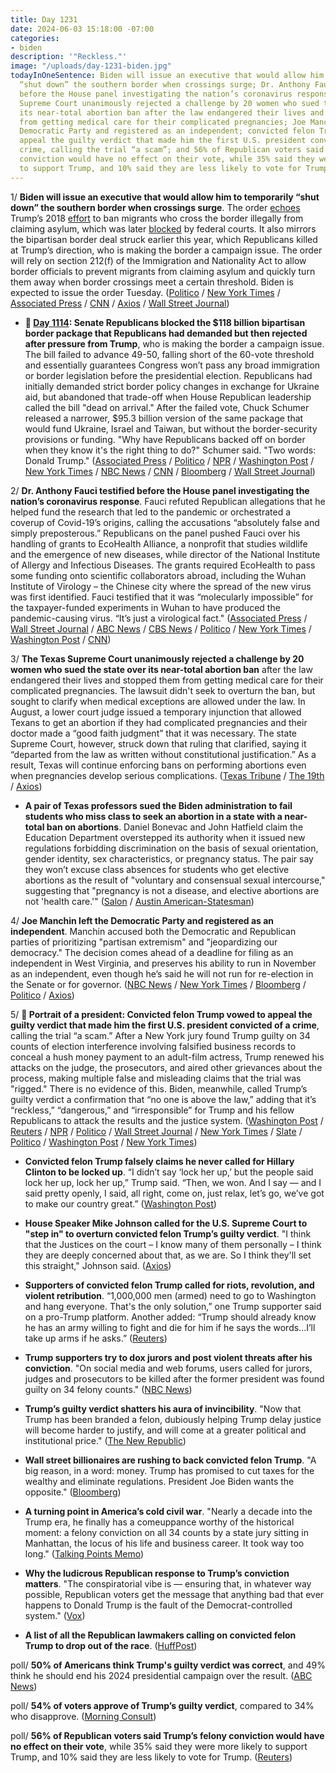 ```yaml
---
title: Day 1231
date: 2024-06-03 15:18:00 -07:00
categories:
- biden
description: '"Reckless."'
image: "/uploads/day-1231-biden.jpg"
todayInOneSentence: Biden will issue an executive that would allow him to temporarily
  “shut down” the southern border when crossings surge; Dr. Anthony Fauci testified
  before the House panel investigating the nation’s coronavirus response; the Texas
  Supreme Court unanimously rejected a challenge by 20 women who sued the state over
  its near-total abortion ban after the law endangered their lives and stopped them
  from getting medical care for their complicated pregnancies; Joe Manchin left the
  Democratic Party and registered as an independent; convicted felon Trump vowed to
  appeal the guilty verdict that made him the first U.S. president convicted of a
  crime, calling the trial “a scam”; and 56% of Republican voters said Trump’s felony
  conviction would have no effect on their vote, while 35% said they were more likely
  to support Trump, and 10% said they are less likely to vote for Trump.
---
```


1/ **Biden will issue an executive that would allow him to temporarily “shut down” the southern border when crossings surge**. The order [echoes](https://whatthefuckjusthappenedtoday.com/2018/06/25/day-522/#1-trump-%E2%80%9Cwe-must-immediately%E2%80%9D-send-i) Trump’s 2018 [effort](https://whatthefuckjusthappenedtoday.com/2018/11/21/day-671/#2-the-white-house-attacked-%E2%80%9Cactivist) to ban migrants who cross the border illegally from claiming asylum, which was later [blocked](https://whatthefuckjusthappenedtoday.com/2018/11/20/day-670/#3-a-federal-judge-temporarily-blocke) by federal courts. It also mirrors the bipartisan border deal struck earlier this year, which Republicans killed at Trump’s direction, who is making the border a campaign issue. The order will rely on section 212(f) of the Immigration and Nationality Act to allow border officials to prevent migrants from claiming asylum and quickly turn them away when border crossings meet a certain threshold. Biden is expected to issue the order Tuesday. ([Politico](https://www.politico.com/news/2024/06/02/biden-executive-action-border-tuesday-00161176) / [New York Times](https://www.nytimes.com/2024/06/03/us/politics/biden-immigration-asylum-order.html) / [Associated Press](https://apnews.com/article/texas-border-immigration-mayors-biden-edinburg-brownsville-c67840732b442d109a84a03754ce121b) / [CNN](https://www.cnn.com/2024/05/31/politics/biden-administration-border-executive-action/) / [Axios](https://www.axios.com/2024/06/03/biden-border-executive-order-immigration-asylum) / [Wall Street Journal](https://www.wsj.com/us-news/biden-to-issue-executive-order-on-southern-border-limiting-asylum-rules-a9a021a5?mod=hp_lead_pos1))

* **📌 [Day 1114](https://whatthefuckjusthappenedtoday.com/2024/02/07/day-1114/#3-senate-republicans-blocked-the-118): Senate Republicans blocked the $118 billion bipartisan border package that Republicans had demanded but then rejected after pressure from Trump**, who is making the border a campaign issue. The bill failed to advance 49-50, falling short of the 60-vote threshold and essentially guarantees Congress won’t pass any broad immigration or border legislation before the presidential election. Republicans had initially demanded strict border policy changes in exchange for Ukraine aid, but abandoned that trade-off when House Republican leadership called the bill "dead on arrival." After the failed vote, Chuck Schumer released a narrower, $95.3 billion version of the same package that would fund Ukraine, Israel and Taiwan, but without the border-security provisions or funding. "Why have Republicans backed off on border when they know it's the right thing to do?" Schumer said. "Two words: Donald Trump." ([Associated Press](https://apnews.com/article/congress-ukraine-aid-border-security-386dcc54b29a5491f8bd87b727a284f8) / [Politico](https://www.politico.com/live-updates/2024/02/07/congress/senate-supplemental-ukraine-border-aid-00140187) / [NPR](https://www.npr.org/2024/02/07/1229785349/border-deal-ukraine-aid-senate) / [Washington Post](https://www.washingtonpost.com/politics/2024/02/07/senate-border-security-vote/) / [New York Times](https://www.nytimes.com/live/2024/02/07/us/congress-ukraine-israel-aid) / [NBC News](https://www.nbcnews.com/politics/congress/chuck-schumer-push-stripped-israel-ukraine-aid-package-gop-blocks-sena-rcna137661) / [CNN](https://www.cnn.com/politics/live-news/senate-vote-border-bill-aid-02-07-24/index.html) / [Bloomberg](https://www.bloomberg.com/news/articles/2024-02-07/senate-vote-ends-border-deal-prospects-setting-election-fight?srnd=premium&sref=MIBMEEoj) / [Wall Street Journal](https://www.wsj.com/politics/policy/senate-rushes-to-aid-ukraine-setting-stage-for-dramatic-vote-c460e43c?mod=hp_lead_pos2))

2/ **Dr. Anthony Fauci testified before the House panel investigating the nation’s coronavirus response**. Fauci refuted Republican allegations that he helped fund the research that led to the pandemic or orchestrated a coverup of Covid-19’s origins, calling the accusations “absolutely false and simply preposterous.” Republicans on the panel pushed Fauci over his handling of grants to EcoHealth Alliance, a nonprofit that studies wildlife and the emergence of new diseases, while director of the National Institute of Allergy and Infectious Diseases. The grants required EcoHealth to pass some funding onto scientific collaborators abroad, including the Wuhan Institute of Virology – the Chinese city where the spread of the new virus was first identified. Fauci testified that it was “molecularly impossible” for the taxpayer-funded experiments in Wuhan to have produced the pandemic-causing virus. “It’s just a virological fact." ([Associated Press](https://apnews.com/article/fauci-covid-pandemic-origin-congress-a66625482f25824476ee315484790230) / [Wall Street Journal](https://www.wsj.com/politics/anthony-fauci-to-appear-before-house-committee-on-covid-06142639) / [ABC News](https://abcnews.go.com/Politics/republicans-poised-grill-anthony-fauci-covid-19-response/story?id=110677611) / [CBS News](https://www.cbsnews.com/news/anthony-fauci-testimony-house-select-subcommittee-on-the-coronavirus-pandemic/) / [Politico](https://www.politico.com/news/2024/06/03/fauci-congress-covid-hearing-00161287) / [New York Times](https://www.nytimes.com/2024/06/03/science/fauci-hearing-covid-origins.html) / [Washington Post](https://www.washingtonpost.com/health/2024/06/03/fauci-covid-house-testimony-lab-leak/) / [CNN](https://www.cnn.com/politics/live-news/anthony-fauci-covid-origins-hearing-06-03-24/index.html))

3/ **The Texas Supreme Court unanimously rejected a challenge by 20 women who sued the state over its near-total abortion ban** after the law endangered their lives and stopped them from getting medical care for their complicated pregnancies. The lawsuit didn't seek to overturn the ban, but sought to clarify when medical exceptions are allowed under the law. In August, a lower court judge issued a temporary injunction that allowed Texans to get an abortion if they had complicated pregnancies and their doctor made a “good faith judgment” that it was necessary. The state Supreme Court, however, struck down that ruling that clarified, saying it “departed from the law as written without constitutional justification.” As a result, Texas will continue enforcing bans on performing abortions even when pregnancies develop serious complications. ([Texas Tribune](https://www.texastribune.org/2024/05/31/texas-supreme-court-zurawski-abortion/) / [The 19th](https://19thnews.org/2024/05/texas-abortion-lawsuit-ruling-rejects-medical-exemptions/) / [Axios](https://www.axios.com/2024/05/31/texas-abortion-ban-supreme-court))

* **A pair of Texas professors sued the Biden administration to fail students who miss class to seek an abortion in a state with a near-total ban on abortions**. Daniel Bonevac and John Hatfield claim the Education Department overstepped its authority when it issued new regulations forbidding discrimination on the basis of sexual orientation, gender identity, sex characteristics, or pregnancy status. The pair say they won’t excuse class absences for students who get elective abortions as the result of "voluntary and consensual sexual intercourse," suggesting that "pregnancy is not a disease, and elective abortions are not 'health care.'" ([Salon](https://www.salon.com/2024/06/03/texas-professors-to-fail-students-seek-abortions/) / [Austin American-Statesman](https://www.statesman.com/story/news/politics/state/2024/06/03/ut-austin-professors-sue-biden-over-abortions-lgbtq-rules-texas/73913404007/))

4/ **Joe Manchin left the Democratic Party and registered as an independent**. Manchin accused both the Democratic and Republican parties of prioritizing "partisan extremism" and "jeopardizing our democracy." The decision comes ahead of a deadline for filing as an independent in West Virginia, and preserves his ability to run in November as an independent, even though he’s said he will not run for re-election in the Senate or for governor. ([NBC News](https://www.nbcnews.com/politics/congress/sen-joe-manchin-leaves-democratic-party-registers-independent-rcna154885) / [New York Times](https://www.nytimes.com/2024/05/31/us/politics/joe-manchin-independent.html) / [Bloomberg](https://www.bloomberg.com/news/articles/2024-05-31/long-time-democrat-manchin-quits-party-registers-as-independent?sref=MIBMEEoj) / [Politico](https://www.politico.com/live-updates/2024/05/31/congress/manchin-independent-west-virginia-senate-governor-00160969) / [Axios](https://www.axios.com/2024/05/31/joe-manchin-leaves-democratic-party-independent))

5/ **👑 Portrait of a president: Convicted felon Trump vowed to appeal the guilty verdict that made him the first U.S. president convicted of a crime**, calling the trial “a scam.” After a New York jury found Trump guilty on 34 counts of election interference involving falsified business records to conceal a hush money payment to an adult-film actress, Trump renewed his attacks on the judge, the prosecutors, and aired other grievances about the process, making multiple false and misleading claims that the trial was "rigged." There is no evidence of this. Biden, meanwhile, called Trump’s guilty verdict a confirmation that “no one is above the law,” adding that it’s “reckless,” “dangerous,” and “irresponsible” for Trump and his fellow Republicans to attack the results and the justice system. ([Washington Post](https://www.washingtonpost.com/elections/2024/05/31/trump-guilty-verdict/) / [Reuters](https://www.reuters.com/world/us/white-house-race-plunges-into-uncharted-territory-trump-awaits-july-sentencing-2024-05-31/) / [NPR](https://www.npr.org/2024/05/31/g-s1-2149/trump-trial-guilty-verdict-press-conference) / [Politico](https://www.politico.com/news/2024/05/31/trump-post-trial-speech-00160997) / [Wall Street Journal](https://www.wsj.com/politics/elections/trump-decries-guilty-verdict-presses-ahead-with-campaign-against-biden-a822778a) / [New York Times](https://www.nytimes.com/live/2024/05/31/nyregion/trump-news-guilty-verdict) / [Slate](https://slate.com/news-and-politics/2024/05/trump-guilty-verdict-conviction-hush-money-trial-jury.html) / [Politico](https://www.politico.com/news/2024/05/31/biden-trump-guilty-verdict-00161025) / [Washington Post](https://www.washingtonpost.com/politics/2024/05/31/biden-blasts-trump-attacks-legal-system/) / [New York Times](https://www.nytimes.com/2024/05/31/us/politics/biden-trump-guilty-verdict.html))

* **Convicted felon Trump falsely claims he never called for Hillary Clinton to be locked up**. “I didn’t say ‘lock her up,’ but the people said lock her up, lock her up,” Trump said. “Then, we won. And I say — and I said pretty openly, I said, all right, come on, just relax, let’s go, we’ve got to make our country great.” ([Washington Post](https://www.washingtonpost.com/politics/2024/06/02/trump-hillary-clinton-lock-her-up/))

* **House Speaker Mike Johnson called for the U.S. Supreme Court to "step in" to overturn convicted felon Trump’s guilty verdict**. "I think that the Justices on the court – I know many of them personally – I think they are deeply concerned about that, as we are. So I think they'll set this straight," Johnson said. ([Axios](https://www.axios.com/2024/05/31/mike-johnson-trump-supreme-court))

* **Supporters of convicted felon Trump called for riots, revolution, and violent retribution**. “1,000,000 men (armed) need to go to Washington and hang everyone. That's the only solution,” one Trump supporter said on a pro-Trump platform. Another added: “Trump should already know he has an army willing to fight and die for him if he says the words...I’ll take up arms if he asks.” ([Reuters](https://www.reuters.com/world/us/trump-supporters-call-riots-violent-retribution-after-verdict-2024-05-31/))

* **Trump supporters try to dox jurors and post violent threats after his conviction**. "On social media and web forums, users called for jurors, judges and prosecutors to be killed after the former president was found guilty on 34 felony counts." ([NBC News](https://www.nbcnews.com/politics/donald-trump/trump-supporters-try-doxx-jurors-violent-threats-conviction-rcna154882))

* **Trump’s guilty verdict shatters his aura of invincibility**. "Now that Trump has been branded a felon, dubiously helping Trump delay justice will become harder to justify, and will come at a greater political and institutional price." ([The New Republic](https://newrepublic.com/article/182111/trump-guilty-verdict-hush-money-shatters-aura-invincibility))

* **Wall street billionaires are rushing to back convicted felon Trump**. "A big reason, in a word: money. Trump has promised to cut taxes for the wealthy and eliminate regulations. President Joe Biden wants the opposite." ([Bloomberg](https://www.bloomberg.com/news/features/2024-05-31/billionaires-back-trump-despite-guilty-verdict-in-hush-money-trial?sref=MIBMEEoj))

* **A turning point in America’s cold civil war**. "Nearly a decade into the Trump era, he finally has a comeuppance worthy of the historical moment: a felony conviction on all 34 counts by a state jury sitting in Manhattan, the locus of his life and business career. It took way too long." ([Talking Points Memo](https://talkingpointsmemo.com/morning-memo/trump-conviction-american-cold-civil-war))

* **Why the ludicrous Republican response to Trump’s conviction matters**. "The conspiratorial vibe is — ensuring that, in whatever way possible, Republican voters get the message that anything bad that ever happens to Donald Trump is the fault of the Democrat-controlled system." ([Vox](https://www.vox.com/politics/352814/trump-conviction-republican-response))

* **A list of all the Republican lawmakers calling on convicted felon Trump to drop out of the race**. ([HuffPost](https://www.huffpost.com/entry/republican-lawmakers-donald-trump-guilty-verdict-resign_n_6658fafde4b08f9fa13ff7aa?ded))

poll/ **50% of Americans think Trump's guilty verdict was correct**, and 49% think he should end his 2024 presidential campaign over the result. ([ABC News](https://abcnews.go.com/Politics/plurality-americans-trumps-guilty-verdict-correct-hush-money/story?id=110744698))

poll/ **54% of voters approve of Trump’s guilty verdict**, compared to 34% who disapprove. ([Morning Consult](https://pro.morningconsult.com/analysis/donald-trump-polling-guilty-verdict-jury-trial))

poll/ **56% of Republican voters said Trump’s felony conviction would have no effect on their vote**, while 35% said they were more likely to support Trump, and 10% said they are less likely to vote for Trump. ([Reuters](https://www.reuters.com/world/us/one-10-republicans-less-likely-vote-trump-after-guilty-verdict-reutersipsos-poll-2024-05-31/))